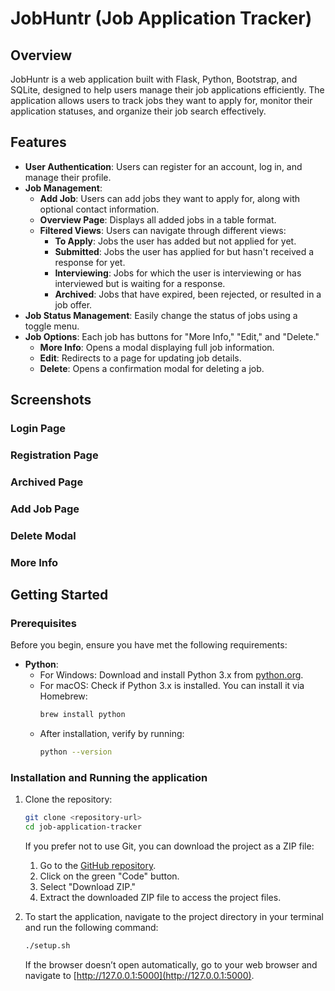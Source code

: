 # JobHuntr (Job Application Tracker)

## Overview
JobHuntr is a web application built with Flask, Python, Bootstrap, and SQLite, designed to help users manage their job applications efficiently. The application allows users to track jobs they want to apply for, monitor their application statuses, and organize their job search effectively.

## Features
- **User Authentication**: Users can register for an account, log in, and manage their profile.
- **Job Management**:
  - **Add Job**: Users can add jobs they want to apply for, along with optional contact information.
  - **Overview Page**: Displays all added jobs in a table format.
  - **Filtered Views**: Users can navigate through different views:
    - **To Apply**: Jobs the user has added but not applied for yet.
    - **Submitted**: Jobs the user has applied for but hasn't received a response for yet.
    - **Interviewing**: Jobs for which the user is interviewing or has interviewed but is waiting for a response.
    - **Archived**: Jobs that have expired, been rejected, or resulted in a job offer.
- **Job Status Management**: Easily change the status of jobs using a toggle menu.
- **Job Options**: Each job has buttons for "More Info," "Edit," and "Delete."
  - **More Info**: Opens a modal displaying full job information.
  - **Edit**: Redirects to a page for updating job details.
  - **Delete**: Opens a confirmation modal for deleting a job.

## Screenshots
### Login Page

### Registration Page

### Archived Page

### Add Job Page

### Delete Modal

### More Info

## Getting Started
### Prerequisites
Before you begin, ensure you have met the following requirements:
- **Python**: 
  - For Windows: Download and install Python 3.x from [python.org](https://www.python.org/downloads/).
  - For macOS: Check if Python 3.x is installed. You can install it via Homebrew:
    ```bash
    brew install python
    ```
  - After installation, verify by running:
    ```bash
    python --version
    ```

### Installation and Running the application
1. Clone the repository:
   ```bash
   git clone <repository-url>
   cd job-application-tracker
   ```

   If you prefer not to use Git, you can download the project as a ZIP file:
   1. Go to the [GitHub repository](https://github.com/ba2534so-s/job-application-tracker).
   2. Click on the green "Code" button.
   3. Select "Download ZIP."
   4. Extract the downloaded ZIP file to access the project files.

2. To start the application, navigate to the project directory in your terminal and run the following command:
   ```bash
   ./setup.sh
   ```

   If the browser doesn’t open automatically, go to your web browser and navigate to [http://127.0.0.1:5000](http://127.0.0.1:5000).